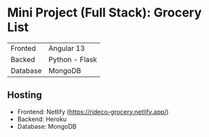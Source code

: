 # Mini Project (Full Stack): Grocery List

| | |
|---|---|
| Fronted  |  Angular 13  |
| Backed |    Python - Flask   |
| Database | MongoDB |

## Hosting

* Frontend: Netlify (<https://rideco-grocery.netlify.app/>)
* Backend: Heroku
* Database: MongoDB

